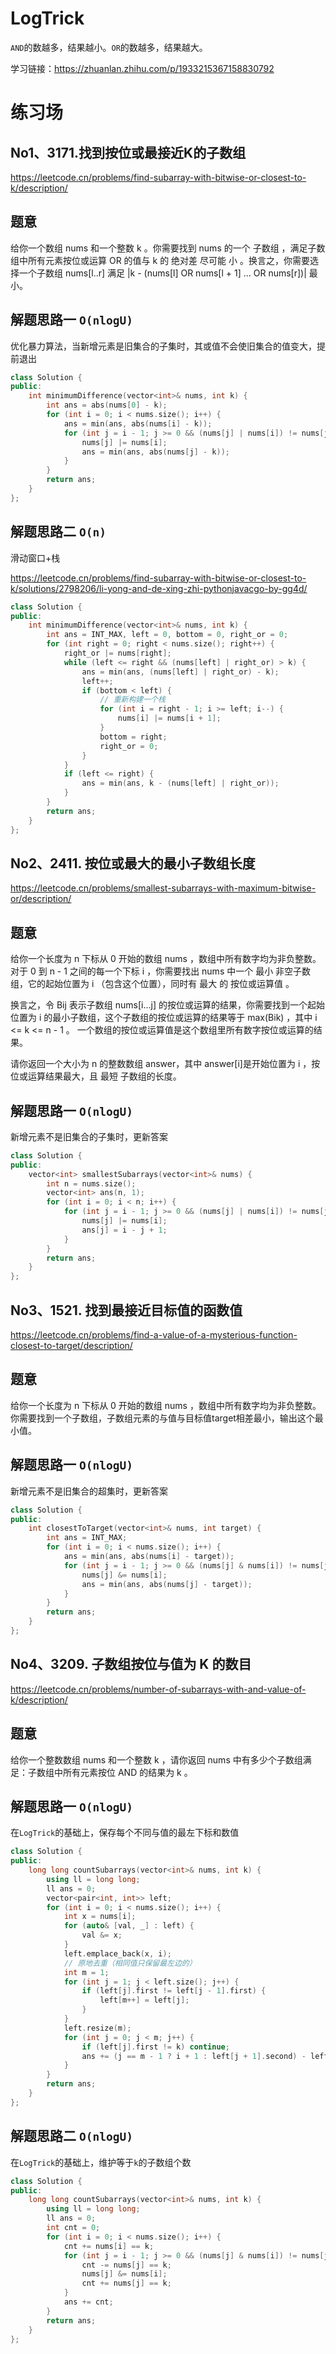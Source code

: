 # LogTrick
`AND`的数越多，结果越小。`OR`的数越多，结果越大。

学习链接：https://zhuanlan.zhihu.com/p/1933215367158830792

# 练习场
## No1、3171.找到按位或最接近K的子数组
https://leetcode.cn/problems/find-subarray-with-bitwise-or-closest-to-k/description/

## 题意
给你一个数组 nums 和一个整数 k 。你需要找到 nums 的一个 子数组 ，满足子数组中所有元素按位或运算 OR 的值与 k 的 绝对差 尽可能 小 。换言之，你需要选择一个子数组 nums[l..r] 满足 |k - (nums[l] OR nums[l + 1] ... OR nums[r])| 最小。

## 解题思路一 `O(nlogU)`
优化暴力算法，当新增元素是旧集合的子集时，其或值不会使旧集合的值变大，提前退出
```cpp
class Solution {
public:
    int minimumDifference(vector<int>& nums, int k) {
        int ans = abs(nums[0] - k);
        for (int i = 0; i < nums.size(); i++) {
            ans = min(ans, abs(nums[i] - k));
            for (int j = i - 1; j >= 0 && (nums[j] | nums[i]) != nums[j]; j--) {
                nums[j] |= nums[i];
                ans = min(ans, abs(nums[j] - k));
            }
        }
        return ans;
    }
};
```
## 解题思路二 `O(n)`
滑动窗口+栈

https://leetcode.cn/problems/find-subarray-with-bitwise-or-closest-to-k/solutions/2798206/li-yong-and-de-xing-zhi-pythonjavacgo-by-gg4d/
```cpp
class Solution {
public:
    int minimumDifference(vector<int>& nums, int k) {
        int ans = INT_MAX, left = 0, bottom = 0, right_or = 0;
        for (int right = 0; right < nums.size(); right++) {
            right_or |= nums[right];
            while (left <= right && (nums[left] | right_or) > k) {
                ans = min(ans, (nums[left] | right_or) - k);
                left++;
                if (bottom < left) {
                    // 重新构建一个栈
                    for (int i = right - 1; i >= left; i--) {
                        nums[i] |= nums[i + 1];
                    }
                    bottom = right;
                    right_or = 0;
                }
            }
            if (left <= right) {
                ans = min(ans, k - (nums[left] | right_or));
            }
        }
        return ans;
    }
};
```

## No2、2411. 按位或最大的最小子数组长度
https://leetcode.cn/problems/smallest-subarrays-with-maximum-bitwise-or/description/

## 题意
给你一个长度为 n 下标从 0 开始的数组 nums ，数组中所有数字均为非负整数。对于 0 到 n - 1 之间的每一个下标 i ，你需要找出 nums 中一个 最小 非空子数组，它的起始位置为 i （包含这个位置），同时有 最大 的 按位或运算值 。

换言之，令 Bij 表示子数组 nums[i...j] 的按位或运算的结果，你需要找到一个起始位置为 i 的最小子数组，这个子数组的按位或运算的结果等于 max(Bik) ，其中 i <= k <= n - 1 。
一个数组的按位或运算值是这个数组里所有数字按位或运算的结果。

请你返回一个大小为 n 的整数数组 answer，其中 answer[i]是开始位置为 i ，按位或运算结果最大，且 最短 子数组的长度。

## 解题思路一 `O(nlogU)`
新增元素不是旧集合的子集时，更新答案
```cpp
class Solution {
public:
    vector<int> smallestSubarrays(vector<int>& nums) {
        int n = nums.size();
        vector<int> ans(n, 1);
        for (int i = 0; i < n; i++) {
            for (int j = i - 1; j >= 0 && (nums[j] | nums[i]) != nums[j]; j--) {
                nums[j] |= nums[i];
                ans[j] = i - j + 1;
            }
        }
        return ans;
    }
};
```

## No3、1521. 找到最接近目标值的函数值
https://leetcode.cn/problems/find-a-value-of-a-mysterious-function-closest-to-target/description/

## 题意
给你一个长度为 n 下标从 0 开始的数组 nums ，数组中所有数字均为非负整数。你需要找到一个子数组，子数组元素的与值与目标值target相差最小，输出这个最小值。

## 解题思路一 `O(nlogU)`
新增元素不是旧集合的超集时，更新答案
```cpp
class Solution {
public:
    int closestToTarget(vector<int>& nums, int target) {
        int ans = INT_MAX;
        for (int i = 0; i < nums.size(); i++) {
            ans = min(ans, abs(nums[i] - target));
            for (int j = i - 1; j >= 0 && (nums[j] & nums[i]) != nums[j]; j--) {
                nums[j] &= nums[i];
                ans = min(ans, abs(nums[j] - target));
            }
        }
        return ans;
    }
};
```

## No4、3209. 子数组按位与值为 K 的数目
https://leetcode.cn/problems/number-of-subarrays-with-and-value-of-k/description/

## 题意
给你一个整数数组 nums 和一个整数 k ，请你返回 nums 中有多少个子数组满足：子数组中所有元素按位 AND 的结果为 k 。

## 解题思路一 `O(nlogU)`
在`LogTrick`的基础上，保存每个不同与值的最左下标和数值
```cpp
class Solution {
public:
    long long countSubarrays(vector<int>& nums, int k) {
        using ll = long long;
        ll ans = 0;
        vector<pair<int, int>> left;
        for (int i = 0; i < nums.size(); i++) {
            int x = nums[i];
            for (auto& [val, _] : left) {
                val &= x;
            }
            left.emplace_back(x, i);
            // 原地去重（相同值只保留最左边的）
            int m = 1;
            for (int j = 1; j < left.size(); j++) {
                if (left[j].first != left[j - 1].first) {
                    left[m++] = left[j];
                }
            }
            left.resize(m);
            for (int j = 0; j < m; j++) {
                if (left[j].first != k) continue;
                ans += (j == m - 1 ? i + 1 : left[j + 1].second) - left[j].second;
            }
        }
        return ans;
    }
};
```
## 解题思路二 `O(nlogU)`
在`LogTrick`的基础上，维护等于`k`的子数组个数
```cpp
class Solution {
public:
    long long countSubarrays(vector<int>& nums, int k) {
        using ll = long long;
        ll ans = 0;
        int cnt = 0;
        for (int i = 0; i < nums.size(); i++) {
            cnt += nums[i] == k;
            for (int j = i - 1; j >= 0 && (nums[j] & nums[i]) != nums[j]; j--) {
                cnt -= nums[j] == k;
                nums[j] &= nums[i];
                cnt += nums[j] == k;
            }
            ans += cnt;
        }
        return ans;
    }
};
```